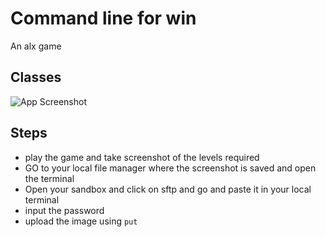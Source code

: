 
# Command line for win
An alx game


## Classes

![App Screenshot](https://s3.amazonaws.com/intranet-projects-files/holbertonschool-sysadmin_devops/324/06AChAO.png)


## Steps

- play the game and take screenshot of the levels required
- GO to your local file manager where the screenshot is saved and open the terminal
- Open your sandbox and click on sftp and go and paste it in your local terminal
- input the password
- upload the image using `put`